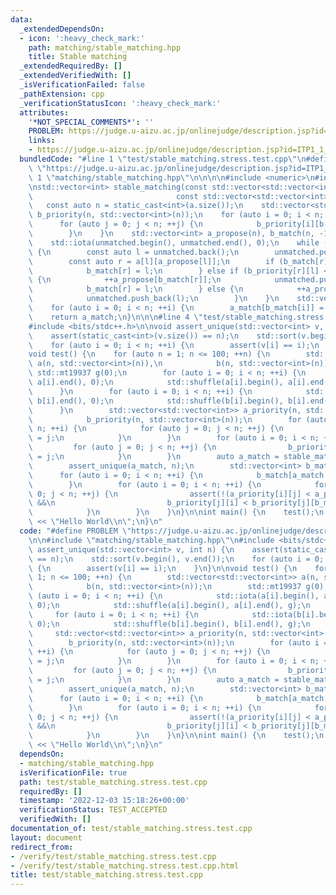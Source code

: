 ```yaml
---
data:
  _extendedDependsOn:
  - icon: ':heavy_check_mark:'
    path: matching/stable_matching.hpp
    title: Stable matching
  _extendedRequiredBy: []
  _extendedVerifiedWith: []
  _isVerificationFailed: false
  _pathExtension: cpp
  _verificationStatusIcon: ':heavy_check_mark:'
  attributes:
    '*NOT_SPECIAL_COMMENTS*': ''
    PROBLEM: https://judge.u-aizu.ac.jp/onlinejudge/description.jsp?id=ITP1_1_A
    links:
    - https://judge.u-aizu.ac.jp/onlinejudge/description.jsp?id=ITP1_1_A
  bundledCode: "#line 1 \"test/stable_matching.stress.test.cpp\"\n#define PROBLEM\
    \ \"https://judge.u-aizu.ac.jp/onlinejudge/description.jsp?id=ITP1_1_A\"\n\n#line\
    \ 1 \"matching/stable_matching.hpp\"\n\n\n\n#include <numeric>\n#include <vector>\n\
    \nstd::vector<int> stable_matching(const std::vector<std::vector<int>> &a,\n \
    \                                const std::vector<std::vector<int>> &b) {\n \
    \   const auto n = static_cast<int>(a.size());\n    std::vector<std::vector<int>>\
    \ b_priority(n, std::vector<int>(n));\n    for (auto i = 0; i < n; ++i) {\n  \
    \      for (auto j = 0; j < n; ++j) {\n            b_priority[i][b[i][j]] = j;\n\
    \        }\n    }\n    std::vector<int> a_propose(n), b_match(n, -1), unmatched(n);\n\
    \    std::iota(unmatched.begin(), unmatched.end(), 0);\n    while (!unmatched.empty())\
    \ {\n        const auto l = unmatched.back();\n        unmatched.pop_back();\n\
    \        const auto r = a[l][a_propose[l]];\n        if (b_match[r] == -1) {\n\
    \            b_match[r] = l;\n        } else if (b_priority[r][l] < b_priority[r][b_match[r]])\
    \ {\n            ++a_propose[b_match[r]];\n            unmatched.push_back(b_match[r]);\n\
    \            b_match[r] = l;\n        } else {\n            ++a_propose[l];\n\
    \            unmatched.push_back(l);\n        }\n    }\n    std::vector<int> a_match(n);\n\
    \    for (auto i = 0; i < n; ++i) {\n        a_match[b_match[i]] = i;\n    }\n\
    \    return a_match;\n}\n\n\n#line 4 \"test/stable_matching.stress.test.cpp\"\n\
    #include <bits/stdc++.h>\n\nvoid assert_unique(std::vector<int> v, int n) {\n\
    \    assert(static_cast<int>(v.size()) == n);\n    std::sort(v.begin(), v.end());\n\
    \    for (auto i = 0; i < n; ++i) {\n        assert(v[i] == i);\n    }\n}\n\n\
    void test() {\n    for (auto n = 1; n <= 100; ++n) {\n        std::vector<std::vector<int>>\
    \ a(n, std::vector<int>(n)),\n            b(n, std::vector<int>(n));\n       \
    \ std::mt19937 g(0);\n        for (auto i = 0; i < n; ++i) {\n            std::iota(a[i].begin(),\
    \ a[i].end(), 0);\n            std::shuffle(a[i].begin(), a[i].end(), g);\n  \
    \      }\n        for (auto i = 0; i < n; ++i) {\n            std::iota(b[i].begin(),\
    \ b[i].end(), 0);\n            std::shuffle(b[i].begin(), b[i].end(), g);\n  \
    \      }\n        std::vector<std::vector<int>> a_priority(n, std::vector<int>(n)),\n\
    \            b_priority(n, std::vector<int>(n));\n        for (auto i = 0; i <\
    \ n; ++i) {\n            for (auto j = 0; j < n; ++j) {\n                a_priority[i][a[i][j]]\
    \ = j;\n            }\n        }\n        for (auto i = 0; i < n; ++i) {\n   \
    \         for (auto j = 0; j < n; ++j) {\n                b_priority[i][b[i][j]]\
    \ = j;\n            }\n        }\n        auto a_match = stable_matching(a, b);\n\
    \        assert_unique(a_match, n);\n        std::vector<int> b_match(n);\n  \
    \      for (auto i = 0; i < n; ++i) {\n            b_match[a_match[i]] = i;\n\
    \        }\n        for (auto i = 0; i < n; ++i) {\n            for (auto j =\
    \ 0; j < n; ++j) {\n                assert(!(a_priority[i][j] < a_priority[i][a_match[i]]\
    \ &&\n                         b_priority[j][i] < b_priority[j][b_match[j]]));\n\
    \            }\n        }\n    }\n}\n\nint main() {\n    test();\n    std::cout\
    \ << \"Hello World\\n\";\n}\n"
  code: "#define PROBLEM \"https://judge.u-aizu.ac.jp/onlinejudge/description.jsp?id=ITP1_1_A\"\
    \n\n#include \"matching/stable_matching.hpp\"\n#include <bits/stdc++.h>\n\nvoid\
    \ assert_unique(std::vector<int> v, int n) {\n    assert(static_cast<int>(v.size())\
    \ == n);\n    std::sort(v.begin(), v.end());\n    for (auto i = 0; i < n; ++i)\
    \ {\n        assert(v[i] == i);\n    }\n}\n\nvoid test() {\n    for (auto n =\
    \ 1; n <= 100; ++n) {\n        std::vector<std::vector<int>> a(n, std::vector<int>(n)),\n\
    \            b(n, std::vector<int>(n));\n        std::mt19937 g(0);\n        for\
    \ (auto i = 0; i < n; ++i) {\n            std::iota(a[i].begin(), a[i].end(),\
    \ 0);\n            std::shuffle(a[i].begin(), a[i].end(), g);\n        }\n   \
    \     for (auto i = 0; i < n; ++i) {\n            std::iota(b[i].begin(), b[i].end(),\
    \ 0);\n            std::shuffle(b[i].begin(), b[i].end(), g);\n        }\n   \
    \     std::vector<std::vector<int>> a_priority(n, std::vector<int>(n)),\n    \
    \        b_priority(n, std::vector<int>(n));\n        for (auto i = 0; i < n;\
    \ ++i) {\n            for (auto j = 0; j < n; ++j) {\n                a_priority[i][a[i][j]]\
    \ = j;\n            }\n        }\n        for (auto i = 0; i < n; ++i) {\n   \
    \         for (auto j = 0; j < n; ++j) {\n                b_priority[i][b[i][j]]\
    \ = j;\n            }\n        }\n        auto a_match = stable_matching(a, b);\n\
    \        assert_unique(a_match, n);\n        std::vector<int> b_match(n);\n  \
    \      for (auto i = 0; i < n; ++i) {\n            b_match[a_match[i]] = i;\n\
    \        }\n        for (auto i = 0; i < n; ++i) {\n            for (auto j =\
    \ 0; j < n; ++j) {\n                assert(!(a_priority[i][j] < a_priority[i][a_match[i]]\
    \ &&\n                         b_priority[j][i] < b_priority[j][b_match[j]]));\n\
    \            }\n        }\n    }\n}\n\nint main() {\n    test();\n    std::cout\
    \ << \"Hello World\\n\";\n}\n"
  dependsOn:
  - matching/stable_matching.hpp
  isVerificationFile: true
  path: test/stable_matching.stress.test.cpp
  requiredBy: []
  timestamp: '2022-12-03 15:18:26+00:00'
  verificationStatus: TEST_ACCEPTED
  verifiedWith: []
documentation_of: test/stable_matching.stress.test.cpp
layout: document
redirect_from:
- /verify/test/stable_matching.stress.test.cpp
- /verify/test/stable_matching.stress.test.cpp.html
title: test/stable_matching.stress.test.cpp
---
```

